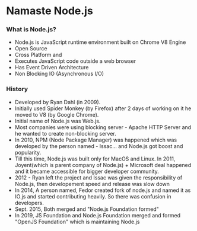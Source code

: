 # Namaste Node.js

### What is Node.js?
- Node.js is JavaScript runtime environment built on Chrome V8 Engine
- Open Source
- Cross Platform and 
- Executes JavaScript code outside a web browser
- Has Event Driven Architecture
- Non Blocking IO (Asynchronous I/O)

### History
- Developed by Ryan Dahl (in 2009).
- Initially used Spider Monkey (by Firefox) after 2 days of working on it he moved to V8 (by Google Chrome).
- Initial name of Node.js was Web.js.
- Most companies were using blocking server - Apache HTTP Server and he wanted to create non-blocking server.
- In 2010, NPM (Node Package Manager) was  happened which was developed by the person named - Issac... and Node.js got boost and popularity.
- Till this time, Node.js was built only for MacOS and Linux. In 2011, Joyent(which is parent company of Node.js) + Microsoft deal happened and it became accessible for bigger developer community.
- 2012 - Ryan left the project and Issac was given the responsibility of Node.js, then developement speed and release was slow down
- In 2014, A person named, Fedor created fork of node.js and named it as IO.js and started contributing heavily. So there was confusion in developers.
- Sept. 2015, Both merged and "Node.js Foundation formed"
- In 2019, JS Foundation and Node.js Foundation merged and formed "OpenJS Foundation" which is maintaining Node.js